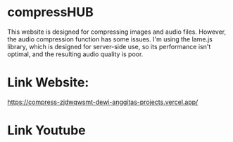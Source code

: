 # compressHUB
This website is designed for compressing images and audio files. However, the audio compression function has some issues. I'm using the lame.js library, which is designed for server-side use, so its performance isn't optimal, and the resulting audio quality is poor.

# Link Website:
https://compress-zjdwqwsmt-dewi-anggitas-projects.vercel.app/

# Link Youtube
